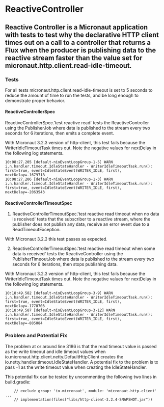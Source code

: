 # ReactiveController 

## Reactive Controller is a Micronaut application with tests to test why the declarative HTTP client times out on a call to a controller that returns a Flux when the producer is publishing data to the reactive stream faster than the value set for micronaut.http.client.read-idle-timeout.

### Tests
For all tests micronaut.http.client.read-idle-timeout is set to 5 seconds to reduce the amount of time to run the tests, and be long enough to demonstrate proper behavior.

#### ReactiveControllerSpec
ReactiveControllerSpec.'test reactive read' tests the ReactiveController using the PublisherJob where data is published to the stream every two seconds for 6 iterations, then emits a complete event.

With Micronaut 3.2.3 version of http-client, this test fails because the WriterIdleTimeoutTask times out.  Note the negative values for nextDelay in the following log statements.

```
10:08:27.205 [default-nioEventLoopGroup-1-5] WARN  i.n.handler.timeout.IdleStateHandler - WriterIdleTimeoutTask.run(): first=true, event=IdleStateEvent(WRITER_IDLE, first), nextDelay=-1679718
10:08:27.206 [default-nioEventLoopGroup-1-3] WARN  i.n.handler.timeout.IdleStateHandler - WriterIdleTimeoutTask.run(): first=true, event=IdleStateEvent(WRITER_IDLE, first), nextDelay=-2063543

```

#### ReactiveControllerTimeoutSpec
1. ReactiveControllerTimeoutSpec.'test reactive read timeout when no data is received' tests that the subscriber to a reactive stream, where the publisher does not publish any data, receive an error event due to a ReadTimeoutException.

With Micronaut 3.2.3 this test passes as expected.

2. ReactiveControllerTimeoutSpec.'test reactive read timeout when some data is received' tests the ReactiveController using the PublisherTimeoutJob where data is published to the stream every two seconds for 6 iterations, then stops publishing data.

With Micronaut 3.2.3 version of http-client, this test fails because the WriterIdleTimeoutTask times out.  Note the negative values for nextDelay in the following log statements.

```
10:18:49.582 [default-nioEventLoopGroup-3-9] WARN  i.n.handler.timeout.IdleStateHandler - WriterIdleTimeoutTask.run(): first=true, event=IdleStateEvent(WRITER_IDLE, first), nextDelay=-1770703
10:18:49.587 [default-nioEventLoopGroup-3-12] WARN  i.n.handler.timeout.IdleStateHandler - WriterIdleTimeoutTask.run(): first=true, event=IdleStateEvent(WRITER_IDLE, first), nextDelay=-805084
```

### Problem and Potential Fix
The problem at or around line 3186 is that the read timeout value is passed as the write timeout and idle timeout values when io.micronaut.http.client.netty.DefaultHttpClient creates the io.netty.handler.timeout.IdleStateHandler.  A potential fix to the problem is to pass -1 as the write timeout value when creating the IdleStateHandler.

This potential fix can be tested by uncommenting the following two lines in build.gradle:

```
    // exclude group: 'io.micronaut', module: 'micronaut-http-client'
...
    // implementation(files("libs/http-client-3.2.4-SNAPSHOT.jar"))
```